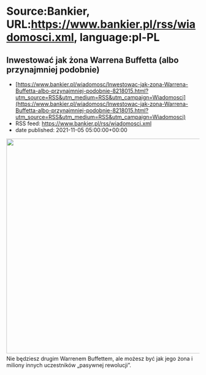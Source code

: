 # Source:Bankier, URL:https://www.bankier.pl/rss/wiadomosci.xml, language:pl-PL

## Inwestować jak żona Warrena Buffetta (albo przynajmniej podobnie)
 - [https://www.bankier.pl/wiadomosc/Inwestowac-jak-zona-Warrena-Buffetta-albo-przynajmniej-podobnie-8218015.html?utm_source=RSS&utm_medium=RSS&utm_campaign=Wiadomosci](https://www.bankier.pl/wiadomosc/Inwestowac-jak-zona-Warrena-Buffetta-albo-przynajmniej-podobnie-8218015.html?utm_source=RSS&utm_medium=RSS&utm_campaign=Wiadomosci)
 - RSS feed: https://www.bankier.pl/rss/wiadomosci.xml
 - date published: 2021-11-05 05:00:00+00:00

<p><img align="left" alt="" class="webfeedsFeaturedVisual" height="560" src="http://galeria.bankier.pl/p/3/d/bac0587056aa51-948-568-0-56-2500-1499.jpg" style="display: block; margin-bottom: 5px; clear: both;" width="945" />Nie będziesz drugim
Warrenem Buffettem, ale możesz być jak jego żona i miliony innych uczestników
„pasywnej rewolucji”. </p>

